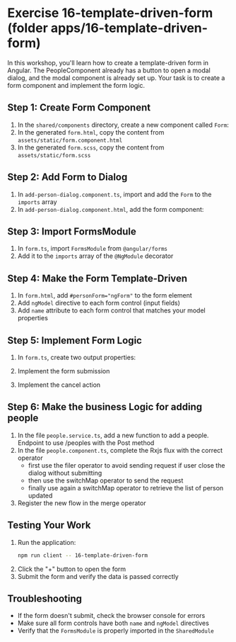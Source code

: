 # Exercise 16-template-driven-form (folder apps/16-template-driven-form)

In this workshop, you'll learn how to create a template-driven form in Angular. The PeopleComponent already has a button to open a modal dialog, and the modal component is already set up. Your task is to create a form component and implement the form logic.

## Step 1: Create Form Component

1. In the `shared/components` directory, create a new component called `Form`:
2. In the generated `form.html`, copy the content from `assets/static/form.component.html`
3. In the generated `form.scss`, copy the content from `assets/static/form.scss`

## Step 2: Add Form to Dialog

1. In `add-person-dialog.component.ts`, import and add the `Form` to the `imports` array
2. In `add-person-dialog.component.html`, add the form component:

## Step 3: Import FormsModule

1. In `form.ts`, import `FormsModule` from `@angular/forms`
2. Add it to the `imports` array of the `@NgModule` decorator

## Step 4: Make the Form Template-Driven

1. In `form.html`, add `#personForm="ngForm"` to the form element
2. Add `ngModel` directive to each form control (input fields)
3. Add `name` attribute to each form control that matches your model properties

## Step 5: Implement Form Logic

1. In `form.ts`, create two output properties:

2. Implement the form submission

3. Implement the cancel action

## Step 6: Make the business Logic for adding people

1. In the file `people.service.ts`, add a new function to add a people. Endpoint to use /peoples with the Post method
2. In the file `people.component.ts`, complete the Rxjs flux with the correct operator
   - first use the filer operator to avoid sending request if user close the dialog without submitting
   - then use the switchMap operator to send the request
   - finally use again a switchMap operator to retrieve the list of person updated
3. Register the new flow in the merge operator

## Testing Your Work

1. Run the application:
   ```bash
   npm run client -- 16-template-driven-form
   ```
2. Click the "+" button to open the form
3. Submit the form and verify the data is passed correctly

## Troubleshooting

- If the form doesn't submit, check the browser console for errors
- Make sure all form controls have both `name` and `ngModel` directives
- Verify that the `FormsModule` is properly imported in the `SharedModule`
